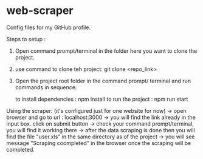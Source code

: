 # web-scraper
Config files for my GitHub profile.

Steps to setup : 
1. Open command prompt/terminal in the folder here you want to clone the project.

2. use command to clone teh project: 
    git clone <repo_link>

3. Open the project root folder in the command prompt/ terminal and run commands in sequence: 
    
    to install dependencies : npm install
    to run the project : npm run start
    
    
Using the scraper:
(it's configured just for one website for now)
-> open browser and go to url : localhost:3000
-> you will find the link already in the input box. click on submit button
-> check your command prompt/terminal, you will find it working there
-> after the data scraping is done then you will find the file "user.xls" in the same directory as of the project
-> you will see message "Scraping coompleted" in the browser once the scraping will be completed.
